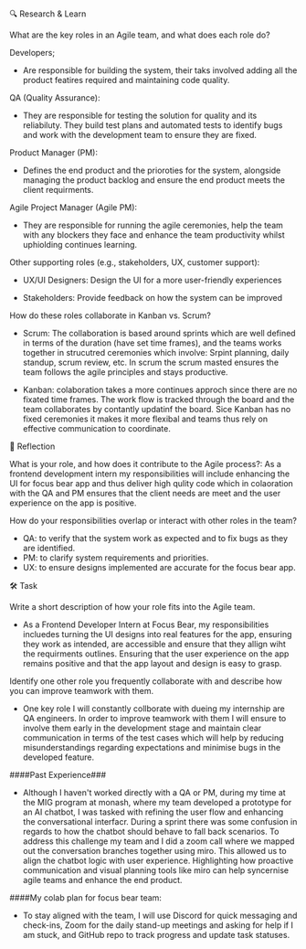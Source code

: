 🔍 Research & Learn

What are the key roles in an Agile team, and what does each role do?

Developers;
- Are responsible for building the system, their taks involved adding all the product featires required and maintaining code quality. 

QA (Quality Assurance):
- They are responsible for testing the solution for quality and its reliabiluty. They build test plans and automated tests to identify bugs and work with the development team to ensure they are fixed.

Product Manager (PM):
- Defines the end product and the prioroties for the system, alongside managing the product backlog and ensure the end product meets the client requirments.

Agile Project Manager (Agile PM):
- They are responsible for running the agile ceremonies, help the team with any blockers they face and enhance the team productivity whilst uphiolding continues learning. 

Other supporting roles (e.g., stakeholders, UX, customer support):
- UX/UI Designers: Design the UI for a more user-friendly experiences

- Stakeholders: Provide feedback on how the system can be improved


How do these roles collaborate in Kanban vs. Scrum?

- Scrum: The collaboration is based around sprints which are well defined in terms of the duration (have set time frames), and the teams works together in strucutred ceremonies which involve: Srpint planning, daily standup, scrum review, etc. In scrum the scrum masted ensures the team follows the agile principles and stays productive. 

- Kanban: colaboration takes a more continues approch since there are no fixated time frames. The work flow is tracked through the board and the team collaborates by contantly updatinf the board. Sice Kanban has no fixed ceremonies it makes it more flexibal and teams thus rely on effective communication to coordinate.


📝 Reflection

What is your role, and how does it contribute to the Agile process?:
As a frontend development intern my responsibilities will include enhancing the UI for focus bear app and thus deliver high qulity code which in colaoration with the QA and PM ensures that the client needs are meet and the user experience on the app is positive. 

How do your responsibilities overlap or interact with other roles in the team?

- QA: to verify that the system work as expected and to fix bugs as they are identified.
- PM: to clarify system requirements and priorities.
- UX: to ensure designs implemented are accurate for the focus bear app.

🛠️ Task

Write a short description of how your role fits into the Agile team.

- As a Frontend Developer Intern at Focus Bear, my responsibilities incluedes turning the UI designs into real features for the app, ensuring they work as intended, are accessible and ensure that they allign wiht the requirments outlines. Ensuring that the user experience on the app remains positive and that the app layout and design is easy to grasp.

Identify one other role you frequently collaborate with and describe how you can improve teamwork with them.

- One key role I will constantly collborate with dueing my internship are QA engineers. In order to improve teamwork with them I will ensure to involve them early in the development stage and maintain clear communication in terms of the test cases which will help by reducing misunderstandings regarding expectations and minimise bugs in the developed feature.



####Past Experience###
- Although I haven't worked directly with a QA or PM, during my time at the MIG program at monash, where my team developed a prototype for an AI chatbot, I was tasked with refining the user flow and enhancing the conversational interfacr. During a sprint there was some confusion in regards to how the chatbot should behave to fall back scenarios. To address this challenge my team and I did a zoom call where we mapped out the conversation branches together using miro. This allowed us to align the chatbot logic with user experience. Highlighting how proactive communication and visual planning tools like miro can help syncernise agile teams and enhance the end product.

####My colab plan for focus bear team:
- To stay aligned with the team, I will use Discord for quick messaging and check-ins, Zoom for the daily stand-up meetings and asking for help if I am stuck, and GitHub repo to track progress and update task statuses. 